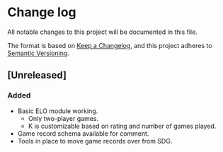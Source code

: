 # Change log

All notable changes to this project will be documented in this file.

The format is based on [Keep a Changelog](https://keepachangelog.com/en/1.0.0/),
and this project adheres to [Semantic Versioning](https://semver.org/spec/v2.0.0.html).

## [Unreleased]

### Added

- Basic ELO module working.
  - Only two-player games.
  - K is customizable based on rating and number of games played.
- Game record schema available for comment.
- Tools in place to move game records over from SDG.
